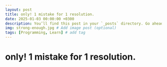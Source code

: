 ```yaml
---
layout: post
title: only! 1 mistake for 1 resolution.
date: 2025-01-03 00:00:00 +0300
description: You’ll find this post in your `_posts` directory. Go ahead and edit it and re-build the site to see your changes. # Add post description (optional)
img: strong-enough.jpg # Add image post (optional)
tags: [Programming, Learn] # add tag
---
```


# only! 1 mistake for 1 resolution.
